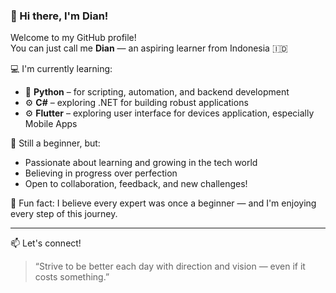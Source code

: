 ### 👋 Hi there, I'm Dian!

Welcome to my GitHub profile!  
You can just call me **Dian** — an aspiring learner from Indonesia 🇮🇩

💻 I'm currently learning:
- 🐍 **Python** – for scripting, automation, and backend development
- ⚙️ **C#** – exploring .NET for building robust applications
- ⚙️ **Flutter** – exploring user interface for devices application, especially Mobile Apps

🌱 Still a beginner, but:
- Passionate about learning and growing in the tech world
- Believing in progress over perfection
- Open to collaboration, feedback, and new challenges!

📌 Fun fact: I believe every expert was once a beginner — and I'm enjoying every step of this journey.

---

📫 Let's connect!

> “Strive to be better each day with direction and vision — even if it costs something.”

